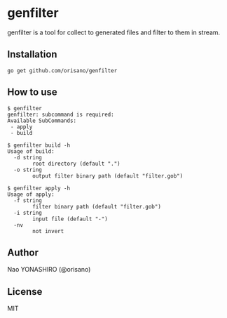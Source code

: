 # genfilter
genfilter is a tool for collect to generated files and filter to them in stream.

## Installation
```
go get github.com/orisano/genfilter
```

## How to use
```
$ genfilter
genfilter: subcommand is required:
Available SubCommands:
 - apply
 - build
```

```
$ genfilter build -h
Usage of build:
  -d string
    	root directory (default ".")
  -o string
    	output filter binary path (default "filter.gob")
```

```
$ genfilter apply -h
Usage of apply:
  -f string
    	filter binary path (default "filter.gob")
  -i string
    	input file (default "-")
  -nv
    	not invert
```

## Author
Nao YONASHIRO (@orisano)

## License
MIT
